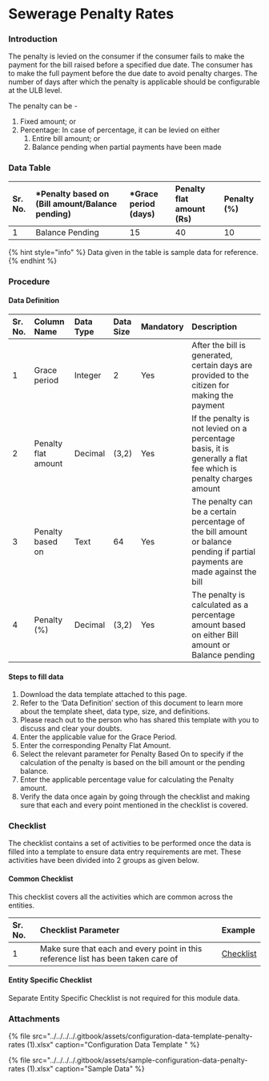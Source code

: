 # Sewerage Penalty Rates

### Introduction

The penalty is levied on the consumer if the consumer fails to make the payment for the bill raised before a specified due date. The consumer has to make the full payment before the due date to avoid penalty charges. The number of days after which the penalty is applicable should be configurable at the ULB level.

The penalty can be -

1. Fixed amount; or
2. Percentage: In case of percentage, it can be levied on either
   1. Entire bill amount; or
   2. Balance pending when partial payments have been made

### Data Table

| Sr. No. | \*Penalty based on \(Bill amount/Balance pending\) | \*Grace period \(days\) | Penalty flat amount \(Rs\) | Penalty \(%\) |
| :--- | :--- | :--- | :--- | :--- |
|  1 | Balance Pending | 15 | 40 | 10 |

{% hint style="info" %}
Data given in the table is sample data for reference.
{% endhint %}

### Procedure

#### Data Definition

| Sr. No. | Column Name | Data Type | Data Size | Mandatory | Description |
| :--- | :--- | :--- | :--- | :--- | :--- |
| 1 | Grace period | Integer |  2 | Yes | After the bill is generated, certain days are provided to the citizen for making the payment |
| 2 | Penalty flat amount | Decimal |  \(3,2\) | Yes | If the penalty is not levied on a percentage basis, it is generally a flat fee which is penalty charges amount |
| 3 | Penalty based on | Text |  64 | Yes | The penalty can be a certain percentage of the bill amount or balance pending if partial payments are made against the bill |
| 4 | Penalty \(%\) | Decimal |  \(3,2\) | Yes | The penalty is calculated as a percentage amount based on either Bill amount or Balance pending |

#### Steps to fill data

1. Download the data template attached to this page.
2. Refer to the ‘Data Definition’ section of this document to learn more about the template sheet, data type, size, and definitions.
3. Please reach out to the person who has shared this template with you to discuss and clear your doubts.
4. Enter the applicable value for the Grace Period.
5. Enter the corresponding Penalty Flat Amount.
6. Select the relevant parameter for Penalty Based On to specify if the calculation of the penalty is based on the bill amount or the pending balance.
7. Enter the applicable percentage value for calculating the Penalty amount.
8. Verify the data once again by going through the checklist and making sure that each and every point mentioned in the checklist is covered.

### Checklist

The checklist contains a set of activities to be performed once the data is filled into a template to ensure data entry requirements are met. These activities have been divided into 2 groups as given below.

#### Common Checklist

This checklist covers all the activities which are common across the entities.

| Sr. No. | Checklist Parameter | Example |
| :--- | :--- | :--- |
| 1 | Make sure that each and every point in this reference list has been taken care of | [Checklist](https://digit-discuss.atlassian.net/wiki/spaces/DO/pages/502203140/Checklist) |

#### Entity Specific Checklist

Separate Entity Specific Checklist is not required for this module data.

### Attachments

{% file src="../../../../.gitbook/assets/configuration-data-template-penalty-rates \(1\).xlsx" caption="Configuration Data Template " %}

{% file src="../../../../.gitbook/assets/sample-configuration-data-penalty-rates \(1\).xlsx" caption="Sample Data" %}


